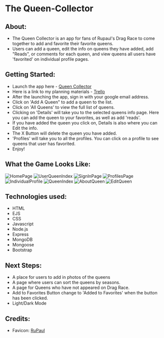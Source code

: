 # The Queen-Collector

## About:
  - The Queen Collector is an app for fans of Rupaul's Drag Race to come together to add and favorite their favorite queens. 
  - Users can add a queen, edit the info on queens they have added, add "Reads", or comments for each queen, and view queens all users have 'favorited' on individual profile pages.


## Getting Started:
- Launch the app here -
  <a href="https://queen-collector.herokuapp.com">Queen Collector</a>
- Here is a link to my planning materials - 
  <a href="https://trello.com/b/CI9ehJaH/drag-queen-collector">Trello</a>
- After the launching the app, sign in with your google email address.
- Click on 'Add A Queen" to add a queen to the list.
- Click on 'All Queens' to view the full list of queens. 
- Clicking on 'Details' will take you to the selected queens info page. Here you can add the queen to your favorites, as well as add 'reads'.
- If you have added the queen you click on, Details is also where you can Edit the info.
- The X Button will delete the queen you have added.
- 'Profiles' will take you to all the profiles. You can click on a profile to see queens that user has favorited.
- Enjoy!

## What the Game Looks Like:
![HomePage](/public/assets/home-page.png)
![UserQueenIndex](/public/assets/user-queen-index.png)
![SignInPage](/public/assets/sign-in-page.png)
![ProfilesPage](public/assets/users-page.png)
![IndividualProfile](/public/assets/profile-page.png)
![QueenIndex](public/assets/profile-queen-index.png)
![AboutQueen](public/assets/about-queen.png)
![EditQueen](public/assets/about-queen-edit.png)

## Technologies used:
- HTML
- EJS
- CSS
- Javascript
- Node.js
- Express
- MongoDB
- Mongoose
- Bootstrap

## Next Steps:
- A place for users to add in photos of the queens
- A page where users can sort the queens by seasons.
- A page for Queens who have not appeared on Drag Race.
- Add to Favorites Button change to 'Added to Favorites' when the button has been clicked.
- Light/Dark Mode

## Credits:
- Favicon: [RuPaul](https://images.app.goo.gl/xruNuLnjJWt5527P6)